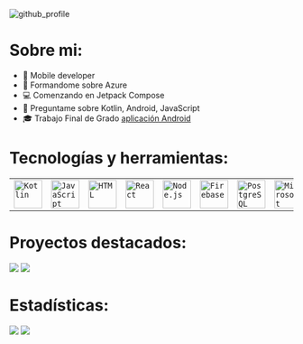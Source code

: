 ![github_profile](https://github.com/aperher/aperher/assets/100694428/4b828cde-8430-46e4-bb1d-40106975e53b)

# Sobre mi:
- 📲 Mobile developer
- 📖 Formandome sobre Azure
- 💻 Comenzando en Jetpack Compose
- 💬 Preguntame sobre Kotlin, Android, JavaScript
- 🎓 Trabajo Final de Grado [aplicación Android](https://github.com/aperher/android-comandas-tfg "Comandas Android")


# Tecnologías y herramientas:
<div class="images" align="center" style="border:0px solid white; width:100%;">
	<table>
		<tr>
			<td><code><img width="50" src="https://user-images.githubusercontent.com/25181517/185062810-7ee0c3d2-17f2-4a98-9d8a-a9576947692b.png" alt="Kotlin" title="Kotlin"/></code></td>
			<td><code><img width="50" src="https://user-images.githubusercontent.com/25181517/117447155-6a868a00-af3d-11eb-9cfe-245df15c9f3f.png" alt="JavaScript" title="JavaScript"/></code></td>
			<td><code><img width="50" src="https://cdn-icons-png.flaticon.com/512/174/174854.png" alt="HTML" title="HTML"/></code></td>
			<td><code><img width="50" src="https://user-images.githubusercontent.com/25181517/183897015-94a058a6-b86e-4e42-a37f-bf92061753e5.png" alt="React" title="React"/></code></td>
			<td><code><img width="50" src="https://user-images.githubusercontent.com/25181517/183568594-85e280a7-0d7e-4d1a-9028-c8c2209e073c.png" alt="Node.js" title="Node.js"/></code></td>
			<td><code><img width="50" src="https://user-images.githubusercontent.com/25181517/189716855-2c69ca7a-5149-4647-936d-780610911353.png" alt="Firebase" title="Firebase"/></code></td>
			<td><code><img width="50" src="https://upload.wikimedia.org/wikipedia/commons/thumb/2/29/Postgresql_elephant.svg/810px-Postgresql_elephant.svg.png" alt="PostgreSQL" title="PostgreSQL"/></code></td>
			<td><code><img width="50" src="https://user-images.githubusercontent.com/25181517/183911544-95ad6ba7-09bf-4040-ac44-0adafedb9616.png" alt="Microsoft Azure" title="Microsoft Azure"/></code></td>
		</tr>
	</table>
</div>

 # Proyectos destacados:
 [![](https://github-readme-stats.vercel.app/api/pin/?username=aperher&repo=android-quotation-shake&theme=transparent)](https://github.com/aperher/android-quotation-shake)
 [![](https://github-readme-stats.vercel.app/api/pin/?username=aperher&repo=android-comandas-tfg&theme=transparent)](https://github.com/aperher/android-comandas-tfg)

# Estadísticas:
![](https://github-readme-stats.vercel.app/api?username=aperher&show_icons=true&theme=transparent&custom_title=Estad%C3%ADsticas%20de%20Alberto&rank_icon=github)
![](https://github-readme-stats.vercel.app/api/top-langs/?username=aperher&layout=compact&theme=transparent&custom_title=Lenguajes%20m%C3%A1s%20usados)
